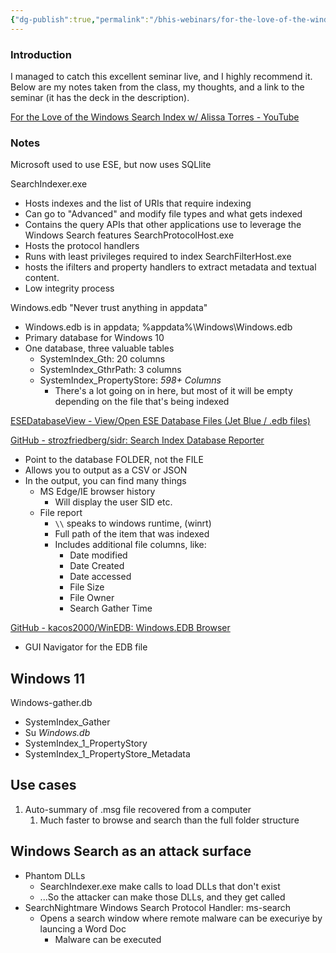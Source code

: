 ```yaml
---
{"dg-publish":true,"permalink":"/bhis-webinars/for-the-love-of-the-windows-search-index-with-alissa-torres/"}
---
```


### Introduction
I managed to catch this excellent seminar live, and I highly recommend it. Below are my notes taken from the class, my thoughts, and a link to the seminar (it has the deck in the description). 

[For the Love of the Windows Search Index w/ Alissa Torres - YouTube](https://www.youtube.com/watch?v=Ej37pJf1nw0)

### Notes

Microsoft used to use ESE, but now uses SQLlite


SearchIndexer.exe
- Hosts indexes and the list of URIs that require indexing
- Can go to "Advanced" and modify file types and what gets indexed
- Contains the query APIs that other applications use to leverage the Windows Search features
SearchProtocolHost.exe
- Hosts the protocol handlers
- Runs with least privileges required to index
SearchFilterHost.exe
- hosts the ifilters and property handlers to extract metadata and textual content.
- Low integrity process


Windows.edb
"Never trust anything in appdata"
- Windows.edb is in appdata; %appdata%\Windows\Windows.edb
- Primary database for Windows 10
- One database, three valuable tables
	- SystemIndex_Gth: 20 columns
	- SystemIndex_GthrPath: 3 columns
	- SystemIndex_PropertyStore: *598+ Columns*
		- There's a lot going on in here, but most of it will be empty depending on the file that's being indexed

[ESEDatabaseView - View/Open ESE Database Files (Jet Blue / .edb files)](https://www.nirsoft.net/utils/ese_database_view.html)


[GitHub - strozfriedberg/sidr: Search Index Database Reporter](https://github.com/strozfriedberg/sidr)
- Point to the database FOLDER, not the FILE
- Allows you to output as a CSV or JSON
- In the output, you can find many things
	- MS Edge/IE browser history
		- Will display the user SID etc.
	- File report
		- `\\` speaks to windows runtime, (winrt)
		- Full path of the item that was indexed
		- Includes additional file columns, like:
			- Date modified
			- Date Created
			- Date accessed
			- File Size
			- File Owner
			- Search Gather Time

[GitHub - kacos2000/WinEDB: Windows.EDB Browser](https://github.com/kacos2000/WinEDB)
- GUI Navigator for the EDB file


## Windows 11
Windows-gather.db
- SystemIndex_Gather
- Su
*Windows.db*
- SystemIndex_1_PropertyStory
- SystemIndex_1_PropertyStore_Metadata

## Use cases
1. Auto-summary of .msg file recovered from a computer
	1. Much faster to browse and search than the full folder structure

## Windows Search as an attack surface
- Phantom DLLs
	- SearchIndexer.exe make calls to load DLLs that don't exist
	- ...So the attacker can make those DLLs, and they get called
- SearchNightmare Windows Search Protocol Handler: ms-search
	- Opens a search window where remote malware can be execuriye by launcing a Word Doc
		- Malware can be executed 